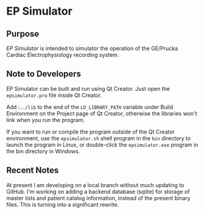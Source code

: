 # EP Simulator

## Purpose

*EP Simulator* is intended to simulator the operation of the GE/Prucka Cardiac
Electrophysiology recording system.  

## Note to Developers

EP Simulator can be built and run using Qt Creator.  Just open the
`epsimulator.pro` file inside Qt Creator.

Add :`../lib` to the end of the `LD_LIBRARY_PATH` variable under Build
Environment on the Project page of Qt Creator, otherwise the libraries
won't link when you run the program.

If you want to run or compile the program outside of the Qt Creator
environment, use the `epsimulator.sh` shell program in the `bin` directory
to launch the program in Linux, or double-click the `epsimulator.exe`
program in the bin directory in Windows.

## Recent Notes

At present I am developing on a local branch without much updating to GitHub.
I'm working on adding a backend database (sqlite) for storage of master lists
and patient catalog information, instead of the present binary files.  This is
turning into a significant rewrite.
